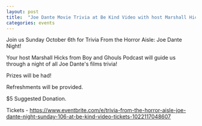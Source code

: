 ```yaml
---
layout: post
title:  "Joe Dante Movie Trivia at Be Kind Video with host Marshall Hicks of Boys and Ghouls Podcast Sunday 0ct 6 8PM"
categories: events
---
```


Join us Sunday October 6th for Trivia From the Horror Aisle: Joe Dante Night! 

Your host Marshall Hicks from Boy and Ghouls Podcast will guide us through a night of all Joe Dante's films trivia!

Prizes will be had!

Refreshments will be provided.

$5 Suggested Donation.

Tickets - https://www.eventbrite.com/e/trivia-from-the-horror-aisle-joe-dante-night-sunday-106-at-be-kind-video-tickets-1022117048607

